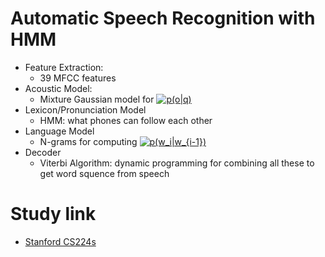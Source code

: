 # Automatic Speech Recognition with HMM
* Feature Extraction:
    * 39 MFCC features
* Acoustic Model:
    * Mixture Gaussian model for <a href="https://www.codecogs.com/eqnedit.php?latex=p(o|q)" target="_blank"><img src="https://latex.codecogs.com/gif.latex?p(o|q)" title="p(o|q)" /></a>
* Lexicon/Pronunciation Model
    * HMM: what phones can follow each other
* Language Model
    * N-grams for computing <a href="https://www.codecogs.com/eqnedit.php?latex=p(w_i|w_{i-1})" target="_blank"><img src="https://latex.codecogs.com/gif.latex?p(w_i|w_{i-1})" title="p(w_i|w_{i-1})" /></a>
* Decoder
    * Viterbi Algorithm: dynamic programming for combining all these to get word squence from speech

# Study link
* [Stanford CS224s](https://web.stanford.edu/class/cs224s/lectures/224s.17.lec3.pdf)
